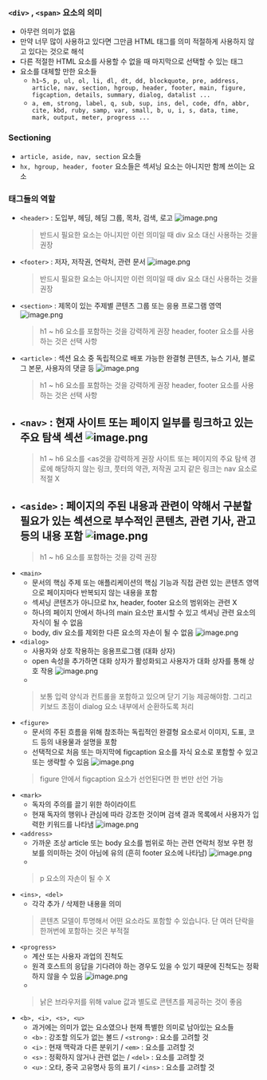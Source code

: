 ### `<div>` , `<span>` 요소의 의미

- 아무런 의미가 없음
- 만약 너무 많이 사용하고 있다면 그만큼 HTML 태그를 의미 적절하게 사용하지 않고 있다는 것으로 해석
- 다른 적절한 HTML 요소를 사용할 수 없을 때 마지막으로 선택할 수 있는 태그
- 요소를 대체할 만한 요소들
  - `h1~5, p, ul, ol, li, dl, dt, dd, blockquote, pre, address, article, nav, section, hgroup, header, footer, main, figure, figcaption, details, summary, dialog, datalist ...`
  - `a, em, strong, label, q, sub, sup, ins, del, code, dfn, abbr, cite, kbd, ruby, samp, var, small, b, u, i, s, data, time, mark, output, meter, progress ...`

### Sectioning

- `article, aside, nav, section` 요소들
- `hx, hgroup, header, footer` 요소들은 섹셔닝 요소는 아니지만 함께 쓰이는 요소

### 태그들의 역할

- `<header>` : 도입부, 헤딩, 헤딩 그룹, 목차, 검색, 로고
  ![image.png](https://prod-files-secure.s3.us-west-2.amazonaws.com/29f67a0d-cdfb-41bc-ba0a-5aa0b4aaac8a/75d189ad-e8f0-4554-bd53-fff51814cb72/image.png)
  > 반드시 필요한 요소는 아니지만 이런 의미일 때 div 요소 대신 사용하는 것을 권장
- `<footer>` : 저자, 저작권, 연락처, 관련 문서
  ![image.png](https://prod-files-secure.s3.us-west-2.amazonaws.com/29f67a0d-cdfb-41bc-ba0a-5aa0b4aaac8a/ba27720b-cb72-4d6f-a434-b2f15e46302f/image.png)
  > 반드시 필요한 요소는 아니지만 이런 의미일 때 div 요소 대신 사용하는 것을 권장
- `<section>` : 제목이 있는 주제별 콘텐츠 그룹 또는 응용 프로그램 영역
  ![image.png](https://prod-files-secure.s3.us-west-2.amazonaws.com/29f67a0d-cdfb-41bc-ba0a-5aa0b4aaac8a/1bc31bf9-6190-4dc0-9dc2-78804841c119/image.png)
  > h1 ~ h6 요소를 포함하는 것을 강력하게 권장
  > header, footer 요소를 사용하는 것은 선택 사항
- `<article>` : 섹션 요소 중 독립적으로 배포 가능한 완결형 콘텐츠, 뉴스 기사, 블로그 본문, 사용자의 댓글 등
  ![image.png](https://prod-files-secure.s3.us-west-2.amazonaws.com/29f67a0d-cdfb-41bc-ba0a-5aa0b4aaac8a/06f94f13-538a-4b00-899f-8f2d65ed377a/image.png)
  > h1 ~ h6 요소를 포함하는 것을 강력하게 권장
  > header, footer 요소를 사용하는 것은 선택 사항
- `<nav>` : 현재 사이트 또는 페이지 일부를 링크하고 있는 주요 탐색 섹션
  ![image.png](https://prod-files-secure.s3.us-west-2.amazonaws.com/29f67a0d-cdfb-41bc-ba0a-5aa0b4aaac8a/0a65aa04-3998-48d6-82ec-45caba45c140/image.png)
  -
  > h1 ~ h6 요소를 <as것을 강력하게 권장
  > 사이트 또는 페이지의 주요 탐색 경로에 해당하지 않는 링크, 풋터의 약관, 저작권 고지 같은 링크는 nav 요소로 적절 X
- `<aside>` : 페이지의 주된 내용과 관련이 약해서 구분할 필요가 있는 섹션으로 부수적인 콘텐츠, 관련 기사, 관고 등의 내용 포함
  ![image.png](https://prod-files-secure.s3.us-west-2.amazonaws.com/29f67a0d-cdfb-41bc-ba0a-5aa0b4aaac8a/0206a5ba-d770-4a47-b413-03f8eea0e367/image.png)
  -
  > h1 ~ h6 요소를 포함하는 것을 강력 권장
- `<main>`
  - 문서의 핵심 주제 또는 애플리케이션의 핵심 기능과 직접 관련 있는 콘텐츠 영역으로 페이지마다 반복되지 않는 내용을 포함
  - 섹셔닝 콘텐츠가 아니므로 hx, header, footer 요소의 범위와는 관련 X
  - 하나의 페이지 안에서 하나의 main 요소만 표시할 수 있고 섹셔닝 관련 요소의 자식이 될 수 없음
  - body, div 요소를 제외한 다른 요소의 자손이 될 수 없음
  ![image.png](https://prod-files-secure.s3.us-west-2.amazonaws.com/29f67a0d-cdfb-41bc-ba0a-5aa0b4aaac8a/ef44bbc2-4bd5-47f6-8760-7eb70343b9ee/image.png)
- `<dialog>`
  - 사용자와 상호 작용하는 응용프로그램 (대화 상자)
  - open 속성을 추가하면 대화 상자가 활성화되고 사용자가 대화 상자를 통해 상호 작용
  ![image.png](https://prod-files-secure.s3.us-west-2.amazonaws.com/29f67a0d-cdfb-41bc-ba0a-5aa0b4aaac8a/e44f244e-3223-4038-8edf-ab029a5e971b/image.png)
  -
  > 보통 입력 양식과 컨트롤을 포함하고 있으며 닫기 기능 제공해야함. 그리고 키보드 초점이 dialog 요소 내부에서 순환하도록 처리
- `<figure>`
  - 문서의 주된 흐름을 위해 참조하는 독립적인 완결형 요소로서 이미지, 도표, 코드 등의 내용물과 설명을 포함
  - 선택적으로 처음 또는 마지막에 figcaption 요소를 자식 요소로 포함할 수 있고 또는 생략할 수 있음
  ![image.png](https://prod-files-secure.s3.us-west-2.amazonaws.com/29f67a0d-cdfb-41bc-ba0a-5aa0b4aaac8a/87181636-598f-41ed-b02d-d49d009ef323/image.png)
  > figure 안에서 figcaption 요소가 선언된다면 한 번만 선언 가능
- `<mark>`
  - 독자의 주의를 끌기 위한 하이라이트
  - 현재 독자의 행위나 관심에 따라 강조한 것이며 검색 결과 목록에서 사용자가 입력한 키워드를 나타냄
  ![image.png](https://prod-files-secure.s3.us-west-2.amazonaws.com/29f67a0d-cdfb-41bc-ba0a-5aa0b4aaac8a/4357efd2-59e4-4f24-9dac-19989790e247/image.png)
- `<address>`
  - 가까운 조상 article 또는 body 요소를 범위로 하는 관련 연락처 정보 우편 정보를 의미하는 것이 아님에 유의 (흔히 footer 요소에 나타남)
  ![image.png](https://prod-files-secure.s3.us-west-2.amazonaws.com/29f67a0d-cdfb-41bc-ba0a-5aa0b4aaac8a/83ab40ae-b3c8-4463-a0f1-2b0a04d4d6f4/image.png)
  -
  > p 요소의 자손이 될 수 X
- `<ins>, <del>`
  - 각각 추가 / 삭제한 내용을 의미
  > 콘텐츠 모델이 투명해서 어떤 요소라도 포함할 수 있습니다. 단 여러 단락을 한꺼번에 포함하는 것은 부적절
- `<progress>`
  - 계산 또는 사용자 과업의 진척도
  - 원격 호스트의 응답을 기다려야 하는 경우도 있을 수 있기 때문에 진척도는 정확하지 않을 수 있음
  ![image.png](https://prod-files-secure.s3.us-west-2.amazonaws.com/29f67a0d-cdfb-41bc-ba0a-5aa0b4aaac8a/1adcf1b2-139e-49a2-8766-f4e620bad86b/image.png)
  -
  > 낡은 브라우저를 위해 value 값과 별도로 콘텐츠를 제공하는 것이 좋음
- `<b>, <i>, <s>, <u>`
  - 과거에는 의미가 없는 요소였으나 현재 특별한 의미로 남아있는 요소들
  - `<b>` : 강조할 의도가 없는 볼드 / `<strong>` : 요소를 고려할 것
  - `<i>` : 현재 맥락과 다른 분위기 / `<em>` : 요소를 고려할 것
  - `<s>` : 정확하지 않거나 관련 없는 / `<del>` : 요소를 고려할 것
  - `<u>` : 오타, 중국 고유명사 등의 표기 / `<ins>` : 요소를 고려할 것
